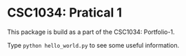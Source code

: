 CSC1034: Pratical 1
===================

This package is build as a part of the CSC1034: Portfolio-1.

Type `python hello_world.py` to see some useful information.

